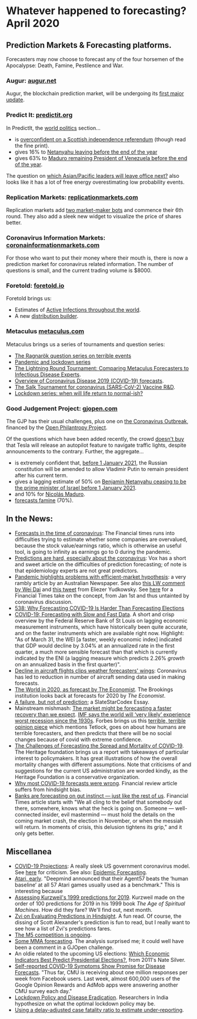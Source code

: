 Whatever happened to forecasting? April 2020
============================================

## Prediction Markets & Forecasting platforms.

Forecasters may now choose to forecast any of the four horsemen of the Apocalypse: Death, Famine, Pestilence and War.

### Augur: [augur.net](https://www.augur.net/)
Augur, the blockchain prediction market, will be undergoing its [first major update](https://www.augur.net/blog/augur-v2/).

### Predict It: [predictit.org](https://www.predictit.org/)

In PredictIt, the [world politics](https://www.predictit.org/markets/5/World) section...  
- is [overconfident on a Scottish independence referendum](https://www.predictit.org/markets/detail/6236/Will-Scottish-Parliament-call-for-an-independence-referendum-in-2020) (though read the fine print).
- gives 16% to [Netanyahu leaving before the end of the year](https://www.predictit.org/markets/detail/6238/Will-Benjamin-Netanyahu-be-prime-minister-of-Israel-on-Dec-31,-2020)
- gives 63% to [Maduro remaining President of Venezuela before the end of the year](https://www.predictit.org/markets/detail/6237/Will-Nicol%C3%A1s-Maduro-be-president-of-Venezuela-on-Dec-31,-2020). 

The question on [which Asian/Pacific leaders will leave office next?](https://www.predictit.org/markets/detail/6655/Which-of-these-8-Asian-Pacific-leaders-will-leave-office-next) also looks like it has a lot of free energy overestimating low probability events.
 
### Replication Markets: [replicationmarkets.com](https://www.replicationmarkets.com)
Replication markets add [two market-maker bots](https://www.replicationmarkets.com/index.php/2020/04/16/meet-the-bots/) and commence their 6th round. They also add a sleek new widget to visualize the price of shares better.

### Coronavirus Information Markets: [coronainformationmarkets.com](https://coronainformationmarkets.com/)
For those who want to put their money where their mouth is, there is now a prediction market for coronavirus related information. The number of questions is small, and the current trading volume is $8000.

### Foretold: [foretold.io](https://www.foretold.io/)

Foretold brings us:
- Estimates of [Active Infections throughout the world](https://www.foretold.io/c/1dd5b83a-075c-4c9f-b896-3172ec899f26/n/b24ccfcf-cdb8-431a-8004-b6af372cce1a).  
- A new [distribution builder](https://www.highlyspeculativeestimates.com/dist-builder). 

### Metaculus [metaculus.com](https://www.metaculus.com/)

Metaculus brings us a series of tournaments and question series:
- [The Ragnarök question series on terrible events](https://www.metaculus.com/questions/?search=cat:series--ragnarok)
- [Pandemic and lockdown series](https://pandemic.metaculus.com/lockdown/)
- [The Lightning Round Tournament: Comparing Metaculus Forecasters to Infectious Disease Experts](https://www.metaculus.com/questions/4166/the-lightning-round-tournament-comparing-metaculus-forecasters-to-infectious-disease-experts/).
- [Overview of Coronavirus Disease 2019 (COVID-19) forecasts](https://pandemic.metaculus.com/COVID-19/).
- [The Salk Tournament for coronavirus (SARS-CoV-2) Vaccine R&D](https://pandemic.metaculus.com/questions/4093/the-salk-tournament-for-coronavirus-sars-cov-2-vaccine-rd/). 
- [Lockdown series: when will life return to normal-ish?](https://pandemic.metaculus.com/lockdown/)

### Good Judgement Project: [gjopen.com](https://www.gjopen.com/)

The GJP has their usual challenges, plus one on [the Coronavirus Outbreak](https://www.gjopen.com/challenges/43-coronavirus-outbreak), financed by the [Open Philantropy Project](https://www.openphilanthropy.org/focus/global-catastrophic-risks/biosecurity/good-judgment-inc-covid-19-forecasting).

Of the questions which have been added recently, the crowd [doesn't buy](https://www.gjopen.com/questions/1580-before-1-january-2021-will-tesla-release-an-autopilot-feature-designed-to-navigate-traffic-lights) that Tesla will release an autopilot feature to navigate traffic lights, despite announcements to the contrary. Further, the aggregate... 
- is extremely confident that, [before 1 January 2021](https://www.gjopen.com/questions/1595-before-1-january-2021-will-the-russian-constitution-be-amended-to-allow-vladimir-putin-to-remain-president-after-his-current-term), the Russian constitution will be amended to allow Vladimir Putin to remain president after his current term.   
- gives a lagging estimate of 50% on [Benjamin Netanyahu ceasing to be the prime minister of Israel before 1 January 2021](https://www.gjopen.com/questions/1498-will-benjamin-netanyahu-cease-to-be-the-prime-minister-of-israel-before-1-january-2021).  
- and 10% for [Nicolás Maduro](https://www.gjopen.com/questions/1423-will-nicolas-maduro-cease-to-be-president-of-venezuela-before-1-june-2020).  
- [forecasts famine](https://www.gjopen.com/questions/1559-will-the-un-declare-that-a-famine-exists-in-any-part-of-ethiopia-kenya-somalia-tanzania-or-uganda-in-2020) (70%).

## In the News:
-  [Forecasts in the time of coronavirus](https://ftalphaville.ft.com/2020/04/08/1586350137000/Forecasts-in-the-time-of-coronavirus/): The Financial times runs into difficulties trying to estimate whether some companies are overvalued, because the stock value/earnings ratio, which is otherwise an useful tool, is going to infinity as earnings go to 0 during the pandemic.
- [Predictions are hard, especially about the coronavirus](https://www.vox.com/future-perfect/2020/4/8/21210193/coronavirus-forecasting-models-predictions): Vox has a short and sweet article on the difficulties of prediction forecasting; of note is that epidemiology experts are not great predictors.
- [Pandemic highlights problems with efficient-market hypothesis](https://independentaustralia.net/politics/politics-display/pandemic-highlights-problems-with-efficient-market-hypothesis,13776): a very rambly article by an Australian Newspaper. See also [this LW comment by Wei Dai](https://www.lesswrong.com/posts/jAixPHwn5bmSLXiMZ/open-and-welcome-thread-february-2020?commentId=a9YCk3ZtpQZCDqeqR#wAHCXmnywzfhoQT9c) and [this tweet](https://twitter.com/ESYudkowsky/status/1233174331133284353) from Eliezer Yudkowsky. See [here](https://www.ft.com/content/dbf88254-22af-11ea-b8a1-584213ee7b2b) for a Financial Times take on the concept, from Jan 1st and thus untainted by coronavirus discussion.
- [538: Why Forecasting COVID-19 Is Harder Than Forecasting Elections](https://fivethirtyeight.com/features/politics-podcast-why-forecasting-covid-19-is-harder-than-forecasting-elections/)
- [COVID-19: Forecasting with Slow and Fast Data](https://www.stlouisfed.org/on-the-economy/2020/april/covid-19-forecasting-slow-fast-data). A short and crisp overview by the Federal Reserve Bank of St Louis on lagging economic measurement instruments, which have historically been quite accurate, and on the faster instruments which are available right now. Highlight: "As of March 31, the WEI [a faster, weekly economic index] indicated that GDP would decline by 3.04% at an annualized rate in the first quarter, a much more sensible forecast than that which is currently indicated by the ENI (a lagging measure which predicts 2.26% *growth* on an annualized basis in the first quarter)".
- [Decline in aircraft flights clips weather forecasters' wings](https://www.theguardian.com/news/2020/apr/09/decline-aircraft-flights-clips-weather-forecasters-wings-coronavirus): Coronavirus has led to reduction in number of aircraft sending data used in making forecasts.
- [The World in 2020, as forecast by The Economist](https://www.brookings.edu/blog/future-development/2020/04/10/the-world-in-2020-as-forecast-by-the-economist/). The Brookings institution looks back at forecasts for 2020 by *The Economist*.
- [A failure, but not of prediction](https://slatestarcodex.com/2020/04/14/a-failure-but-not-of-prediction/); a SlateStarCodex Essay.
- Mainstream mishmash: [The market might be forecasting a faster recovery than we expect](https://money.yahoo.com/the-market-might-be-forecasting-a-faster-recovery-than-we-expect-162533133.html). [IMF says the world will ‘very likely’ experience worst recession since the 1930s](https://www.cnbc.com/2020/04/14/imf-global-economy-to-contract-by-3percent-due-to-coronavirus.html). Forbes brings us this [terrible, terrible opinion piece](https://www.forbes.com/sites/josiecox/2020/04/14/life-work-after-covid-19-coronavirus-forecast-accuracy-brighter-future/#28732f74765b) which mentions Tetlock, goes on about how humans are terrible forecasters, and then predicts that there will be no social changes because of covid with extreme confidence.
- [The Challenges of Forecasting the Spread and Mortality of COVID-19](https://www.heritage.org/public-health/report/the-challenges-forecasting-the-spread-and-mortality-covid-19). The Heritage foundation brings us a report with takeaways of particular interest to policymakers. It has great illustrations of how the overall mortality changes with different assumptions. Note that criticisms of and suggestions for the current US administration are worded kindly, as the Heritage Foundation is a conservative organization. 
- [Why most COVID-19 forecasts were wrong](https://www.afr.com/wealth/personal-finance/why-most-covid-19-forecasts-were-wrong-20200415-p54k40). Financial review article suffers from hindsight bias.
- [Banks are forecasting on gut instinct — just like the rest of us](https://www.ft.com/content/4b8108e5-b04c-4304-9f40-825076a4fed7). Financial Times article starts with "We all cling to the belief that somebody out there, somewhere, knows what the heck is going on. Someone — well-connected insider, evil mastermind — must hold the details on the coming market crash, the election in November, or when the messiah will return. In moments of crisis, this delusion tightens its grip," and it only gets better.

## Miscellanea
- [COVID-19 Projections](https://covid19.healthdata.org/united-states-of-america): A really sleek US government coronavirus model. See [here](https://www.lesswrong.com/posts/QuzAwSTND6N4k7yNj/seemingly-popular-covid-19-model-is-obvious-nonsense) for criticism. See also: [Epidemic Forecasting](http://epidemicforecasting.org/).
- [Atari, early](https://aiimpacts.org/atari-early/). "Deepmind announced that their Agent57 beats the ‘human baseline’ at all 57 Atari games usually used as a benchmark." This is interesting because 
- [Assessing Kurzweil's 1999 predictions for 2019](https://www.lesswrong.com/posts/GhDfTAtRMxcTqAFmc/assessing-kurzweil-s-1999-predictions-for-2019). Kurzweil made on the order of 100 predictions for 2019 in his 1999 book *The Age of Spiritual Machines*. How did they fare? We'll find out, next month.
- [Zvi on Evaluating Predictions in Hindsight](https://www.lesswrong.com/posts/BthNiWJDagLuf2LN2/evaluating-predictions-in-hindsight). A fun read. Of course, the dissing of Scott Alexander's prediction is fun to read, but I really want to see how a list of Zvi's predictions fares.
- [The M5 competition is ongoing](https://www.kaggle.com/c/m5-forecasting-accuracy/data).
- [Some MMA forecasting](https://mmajunkie.usatoday.com/2020/04/fantasy-fight-forecasting-ufc-welterweight-title-usman-masvidal-woodley-edwards). The analysis surprised me; it could well have been a comment in a GJOpen challenge.
- An oldie related to the upcoming US elections: [Which Economic Indicators Best Predict Presidential Elections?](https://fivethirtyeight.blogs.nytimes.com/2011/11/18/which-economic-indicators-best-predict-presidential-elections/), from 2011's Nate Silver.
- [Self-reported COVID-19 Symptoms Show Promise for Disease Forecasts](https://www.cmu.edu/news/stories/archives/2020/april/self-reported-covid-19-symptoms-disease-forecasts.html). "Thus far, CMU is receiving about one million responses per week from Facebook users. Last week, almost 600,000 users of the Google Opinion Rewards and AdMob apps were answering another CMU survey each day."
- [Lockdown Policy and Disease Eradication](https://www.isical.ac.in/~covid19/Modeling.html). Researchers in India hypothesize on what the optimal lockdown policy may be.
- [Using a delay-adjusted case fatality ratio to estimate under-reporting](https://cmmid.github.io/topics/covid19/severity/global_cfr_estimates.html). 
